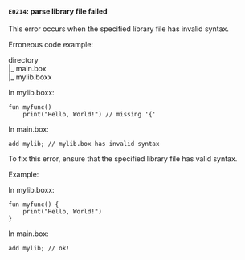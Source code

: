 #### `E0214`: parse library file failed

This error occurs when the specified library file has invalid syntax.

Erroneous code example:

directory  
|_ main.box  
|_ mylib.boxx  

In mylib.boxx:

``` 
fun myfunc() 
    print("Hello, World!") // missing '{'
```

In main.box:

``` in main.box
add mylib; // mylib.box has invalid syntax
```

To fix this error, ensure that the specified library file has valid syntax.

Example:

In mylib.boxx:

```
fun myfunc() {
    print("Hello, World!")
}
```

In main.box:

```
add mylib; // ok!
```
